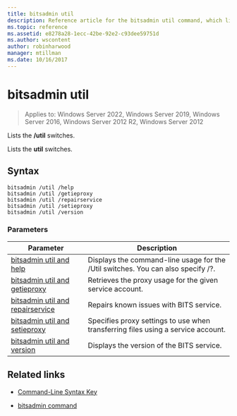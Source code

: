 ```yaml
---
title: bitsadmin util
description: Reference article for the bitsadmin util command, which lists the Util switches.
ms.topic: reference
ms.assetid: e8278a28-1ecc-42be-92e2-c93dee59751d
ms.author: wscontent
author: robinharwood
manager: mtillman
ms.date: 10/16/2017
---
```

# bitsadmin util

>Applies to: Windows Server 2022, Windows Server 2019, Windows Server 2016, Windows Server 2012 R2, Windows Server 2012

Lists the **/util** switches.

Lists the **util** switches.

## Syntax

```
bitsadmin /util /help
bitsadmin /util /getieproxy
bitsadmin /util /repairservice
bitsadmin /util /setieproxy
bitsadmin /util /version
```

### Parameters

| Parameter | Description |
| --------- | ----------- |
| [bitsadmin util and help](bitsadmin-util-and-help.md) | Displays the command-line usage for the /Util switches. You can also specify /?. |
| [bitsadmin util and getieproxy](bitsadmin-util-and-getieproxy.md) | Retrieves the proxy usage for the given service account. |
| [bitsadmin util and repairservice](bitsadmin-util-and-repairservice.md) | Repairs known issues with BITS service. |
| [bitsadmin util and setieproxy](bitsadmin-util-and-setieproxy.md) | Specifies proxy settings to use when transferring files using a service account. |
| [bitsadmin util and version](bitsadmin-util-and-version.md) | Displays the version of the BITS service. |

## Related links

- [Command-Line Syntax Key](command-line-syntax-key.md)

- [bitsadmin command](bitsadmin.md)
